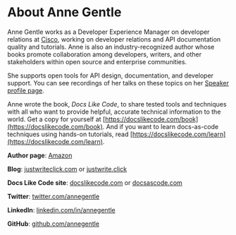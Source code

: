 # About Anne Gentle 

Anne Gentle works as a Developer Experience Manager on developer relations at [Cisco](https://developer.cisco.com), working on developer relations and API documentation quality and tutorials. Anne is also an industry-recognized author whose books promote collaboration among developers, writers, and other stakeholders within open source and enterprise communities. 

She supports open tools for API design, documentation, and developer support. You can see recordings of her talks on these topics on her [Speaker profile page](https://justwriteclick.com/speaker-profile/).

Anne wrote the book, _Docs Like Code_, to share tested tools and techniques with all who want to provide helpful, accurate technical information to the world. Get a copy for yourself at [https://docslikecode.com/book](https://docslikecode.com/book). And if you want to learn docs-as-code techniques using hands-on tutorials, read [https://docslikecode.com/learn](https://docslikecode.com/learn).

**Author page**: [Amazon](https://www.amazon.com/-/e/B002J0HCPK)

**Blog**: [justwriteclick.com](https://justwriteclick.com) or [justwrite.click](http://justwrite.click)

**Docs Like Code site**: [docslikecode.com](https://docslikecode.com) or [docsascode.com](http://docsascode.com)

**Twitter**: [twitter.com/annegentle](https://twitter.com/annegentle)

**LinkedIn**: [linkedin.com/in/annegentle](https://linkedin.com/in/annegentle)

**GitHub**: [github.com/annegentle](https://github.com/annegentle)
